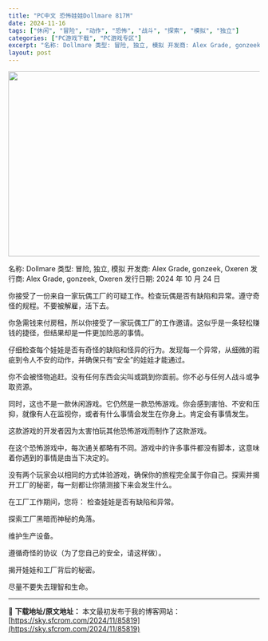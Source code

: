 ```yaml
---
title: "PC中文 恐怖娃娃Dollmare 817M"
date: 2024-11-16
tags: ["休闲", "冒险", "动作", "恐怖", "战斗", "探索", "模拟", "独立"]
categories: ["PC游戏下载", "PC游戏专区"]
excerpt: "名称: Dollmare 类型: 冒险, 独立, 模拟 开发商: Alex Grade, gonzeek, Oxeren 发行商: Alex Grade, gonzeek, Oxeren 发行日期: 2024 年 10 月 24 日 你接受了一份来自一家玩偶工厂的可疑工作。检查玩偶是否有缺陷和异常。&hellip;"
layout: post
---
```


<img class="aligncenter size-full wp-image-85820" src="https://sky.sfcrom.com/wp-content/uploads/2024/11/2024111602020623.webp" alt="" width="660" height="370" />

名称: Dollmare
类型: 冒险, 独立, 模拟
开发商: Alex Grade, gonzeek, Oxeren
发行商: Alex Grade, gonzeek, Oxeren
发行日期: 2024 年 10 月 24 日

你接受了一份来自一家玩偶工厂的可疑工作。检查玩偶是否有缺陷和异常。遵守奇怪的规程。不要被解雇，活下去。

你急需钱来付房租，所以你接受了一家玩偶工厂的工作邀请。这似乎是一条轻松赚钱的捷径，但结果却是一件更加险恶的事情。

仔细检查每个娃娃是否有奇怪的缺陷和怪异的行为。发现每一个异常，从细微的瑕疵到令人不安的动作，并确保只有“安全”的娃娃才能通过。

你不会被怪物追赶。没有任何东西会尖叫或跳到你面前。你不必与任何人战斗或争取资源。

同时，这也不是一款休闲游戏。它仍然是一款恐怖游戏。你会感到害怕、不安和压抑，就像有人在监视你，或者有什么事情会发生在你身上。肯定会有事情发生。

这款游戏的开发者因为太害怕玩其他恐怖游戏而制作了这款游戏。

在这个恐怖游戏中，每次通关都略有不同。游戏中的许多事件都没有脚本，这意味着你遇到的事情是由当下决定的。

没有两个玩家会以相同的方式体验游戏，确保你的旅程完全属于你自己。探索并揭开工厂的秘密，每一刻都让你猜测接下来会发生什么。

在工厂工作期间，您将：
检查娃娃是否有缺陷和异常。

探索工厂黑暗而神秘的角落。

维护生产设备。

遵循奇怪的协议（为了您自己的安全，请这样做）。

揭开娃娃和工厂背后的秘密。

尽量不要失去理智和生命。

---
📖 **下载地址/原文地址：** 本文最初发布于我的博客网站：[https://sky.sfcrom.com/2024/11/85819](https://sky.sfcrom.com/2024/11/85819)
